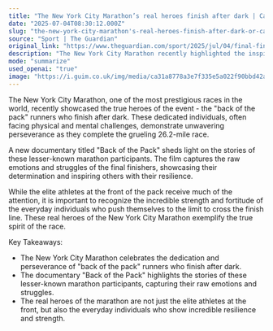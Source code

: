```yaml
---
title: "The New York City Marathon’s real heroes finish after dark | Callum Jones"
date: "2025-07-04T08:30:12.000Z"
slug: "the-new-york-city-marathon's-real-heroes-finish-after-dark-or-callum-jones"
source: "Sport | The Guardian"
original_link: "https://www.theguardian.com/sport/2025/jul/04/final-finishers-nyc-marathon-back-of-the-pack-film"
description: "The New York City Marathon recently highlighted the inspiring stories of 'back of the pack' runners who finish after dark, showcasing their unwavering perseverance in the grueling 26.2-mile race. A new documentary titled 'Back of the Pack' sheds light on the struggles and determination of these lesser-known marathon participants, capturing their raw emotions and inspiring others with their resilience. While elite athletes often receive the most attention, it is important to recognize the incredible strength and fortitude of these everyday individuals who push themselves to the limit to cross the finish line, embodying the true spirit of the race."
mode: "summarize"
used_openai: "true"
image: "https://i.guim.co.uk/img/media/ca31a8778a3e7f335e5a022f90bbd42a6fbd3d53/130_0_1349_1080/master/1349.jpg?width=1200&height=630&quality=85&auto=format&fit=crop&overlay-align=bottom%2Cleft&overlay-width=100p&overlay-base64=L2ltZy9zdGF0aWMvb3ZlcmxheXMvdGctZGVmYXVsdC5wbmc&enable=upscale&s=82018b18862467349ee01f1a1b05320d"
---
```


The New York City Marathon, one of the most prestigious races in the world, recently showcased the true heroes of the event - the "back of the pack" runners who finish after dark. These dedicated individuals, often facing physical and mental challenges, demonstrate unwavering perseverance as they complete the grueling 26.2-mile race.

A new documentary titled "Back of the Pack" sheds light on the stories of these lesser-known marathon participants. The film captures the raw emotions and struggles of the final finishers, showcasing their determination and inspiring others with their resilience.

While the elite athletes at the front of the pack receive much of the attention, it is important to recognize the incredible strength and fortitude of the everyday individuals who push themselves to the limit to cross the finish line. These real heroes of the New York City Marathon exemplify the true spirit of the race.

Key Takeaways:
- The New York City Marathon celebrates the dedication and perseverance of "back of the pack" runners who finish after dark.
- The documentary "Back of the Pack" highlights the stories of these lesser-known marathon participants, capturing their raw emotions and struggles.
- The real heroes of the marathon are not just the elite athletes at the front, but also the everyday individuals who show incredible resilience and strength.